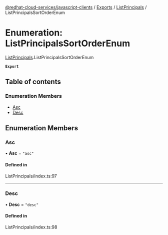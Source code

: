 [@redhat-cloud-services/javascript-clients](../README.md) / [Exports](../modules.md) / [ListPrincipals](../modules/ListPrincipals.md) / ListPrincipalsSortOrderEnum

# Enumeration: ListPrincipalsSortOrderEnum

[ListPrincipals](../modules/ListPrincipals.md).ListPrincipalsSortOrderEnum

**`Export`**

## Table of contents

### Enumeration Members

- [Asc](ListPrincipals.ListPrincipalsSortOrderEnum.md#asc)
- [Desc](ListPrincipals.ListPrincipalsSortOrderEnum.md#desc)

## Enumeration Members

### Asc

• **Asc** = ``"asc"``

#### Defined in

ListPrincipals/index.ts:97

___

### Desc

• **Desc** = ``"desc"``

#### Defined in

ListPrincipals/index.ts:98
